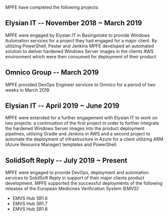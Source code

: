 MPFE have completed the following projects:

## Elysian IT -- November 2018 ~ March 2019

MPFE were engaged by Elysian IT in Basingstoke to provide Windows Automation services for a project they had engaged for a major client. 
By utilizing PowerShell, Pester and Jenkins MPFE developed an automated solution to deliver hardened Windows Server images in the clients
AWS environment which were then consumed for deployment of their product.

## Omnico Group -- March 2019

MPFE provided DevOps Engineer services to Omnico for a period of two weeks in March 2019.

## Elysian IT -- April 2019 ~ June 2019

MPFE were extended for a further engagement with Elysian IT to work on two projects: a continuation of the first project in order to
further integrate the hardened Windows Server images into the product deployment pipelines, utilizing Gradle and Jenkins in AWS and a 
second project to automate the deployment of infrastructure in Azure for a client utilizing ARM (Azure Resource Manager) templates
and PowerShell.

## SolidSoft Reply -- July 2019 ~ Present

MPFE were engaged to provide DevOps, deployment and automation services to SolidSoft Reply in support of their major clients
product development. MPFE supported the successful deployments of the following releases of the European Medicines Verification System (EMVS):

- EMVS Hub SR1.6
- EMVS Hub SR1.7
- EMVS Hub SR1.8
